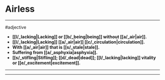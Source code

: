 # Airless
---
#adjective
- **[[l/_lacking|Lacking]] or [[b/_being|being]] without [[a/_air|air]].**
- **[[l/_lacking|Lacking]] [[a/_air|air]] [[c/_circulation|circulation]].**
- **With [[a/_air|air]] that is [[s/_stale|stale]].**
- **Suffering from [[a/_asphyxia|asphyxia]].**
- **[[s/_stifling|Stifling]]; [[d/_dead|dead]]; [[l/_lacking|lacking]] vitality or [[e/_excitement|excitement]].**
---
---
